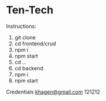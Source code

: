 # Ten-Tech
Instructions:
1. git clone
2. cd frontend/crud
3. npm i
4. npm start
5. cd ..
6. cd backend
7. npm i
8. npm start

Credentials
khagen@gmail.com
121212
